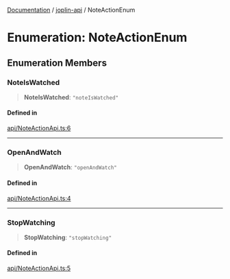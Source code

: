 [Documentation](../../packages.md) / [joplin-api](../index.md) / NoteActionEnum

# Enumeration: NoteActionEnum

## Enumeration Members

### NoteIsWatched

> **NoteIsWatched**: `"noteIsWatched"`

#### Defined in

[api/NoteActionApi.ts:6](https://github.com/rxliuli/joplin-utils/blob/485409801cf7c952cfefe9e29020115fe6abec36/packages/joplin-api/src/api/NoteActionApi.ts#L6)

---

### OpenAndWatch

> **OpenAndWatch**: `"openAndWatch"`

#### Defined in

[api/NoteActionApi.ts:4](https://github.com/rxliuli/joplin-utils/blob/485409801cf7c952cfefe9e29020115fe6abec36/packages/joplin-api/src/api/NoteActionApi.ts#L4)

---

### StopWatching

> **StopWatching**: `"stopWatching"`

#### Defined in

[api/NoteActionApi.ts:5](https://github.com/rxliuli/joplin-utils/blob/485409801cf7c952cfefe9e29020115fe6abec36/packages/joplin-api/src/api/NoteActionApi.ts#L5)
